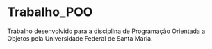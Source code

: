 # Trabalho_POO
Trabalho desenvolvido para a disciplina de Programação Orientada a Objetos pela Universidade Federal de Santa Maria.
